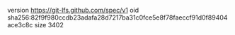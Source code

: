 version https://git-lfs.github.com/spec/v1
oid sha256:82f9f980ccdb23adafa28d7217ba31c0fce5e8f78faeccf91d0f89404ace3c8c
size 3402
